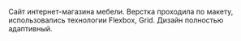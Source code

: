 Сайт интернет-магазина мебели.
Верстка проходила по макету, использовались технологии Flexbox, Grid. 
Дизайн полностью адаптивный.
